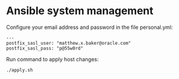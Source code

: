 Ansible system management
=========================

Configure your email address and password in the file personal.yml:

    ---
    postfix_sasl_user: "matthew.x.baker@oracle.com"
    postfix_sasl_pass: "p@55w0rd"

Run command to apply host changes:

    ./apply.sh
